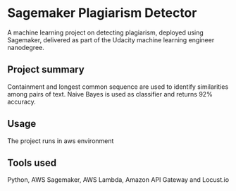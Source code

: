 # Sagemaker Plagiarism Detector

A machine learning project on detecting plagiarism, deployed using Sagemaker, delivered as part of the Udacity machine learning engineer nanodegree.

## Project summary

Containment and longest common sequence are used to identify similarities among pairs of text. Naive Bayes is used as classifier and returns 92% accuracy.

## Usage

The project runs in aws environment

## Tools used

Python, AWS Sagemaker, AWS Lambda, Amazon API Gateway and Locust.io
